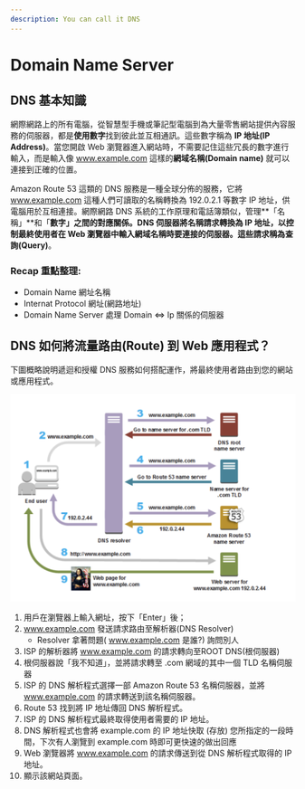 ```yaml
---
description: You can call it DNS
---
```


# Domain Name Server

## DNS 基本知識

網際網路上的所有電腦，從智慧型手機或筆記型電腦到為大量零售網站提供內容服務的伺服器，都是**使用數字**找到彼此並互相通訊。這些數字稱為 **IP 地址\(IP Address\)**。當您開啟 Web 瀏覽器進入網站時，不需要記住這些冗長的數字進行輸入，而是輸入像 www.example.com 這樣的**網域名稱\(Domain name\)** 就可以連接到正確的位置。

Amazon Route 53 這類的 DNS 服務是一種全球分佈的服務，它將 www.example.com 這種人們可讀取的名稱轉換為 192.0.2.1 等數字 IP 地址，供電腦用於互相連接。網際網路 DNS 系統的工作原理和電話簿類似，管理**「名稱」**和「**數字」**之間的對應關係。DNS 伺服器將名稱請求轉換為 IP 地址，以控制最終使用者在 Web 瀏覽器中輸入網域名稱時要連接的伺服器。這些請求稱為**查詢\(Query\)**。  


### Recap 重點整理: 

* Domain Name 網址名稱
* Internat Protocol 網址\(網路地址\) 
* Domain Name Server 處理 Domain &lt;=&gt; Ip 關係的伺服器

## DNS 如何將流量路由\(Route\) 到 Web 應用程式？

下圖概略說明遞迴和授權 DNS 服務如何搭配運作，將最終使用者路由到您的網站或應用程式。

![](../.gitbook/assets/jie-tu-20201120-shang-wu-12.50.43.png)

1. 用戶在瀏覽器上輸入網址，按下「Enter」後；
2. www.example.com 發送請求路由至解析器\(DNS Resolver\) 
   * Resolver 拿著問題\( www.example.com 是誰?\) 詢問別人
3. ISP 的解析器將 www.example.com 的請求轉向至ROOT DNS\(根伺服器\)
4. 根伺服器說「我不知道」，並將請求轉至 .com 網域的其中一個 TLD 名稱伺服器
5. ISP 的 DNS 解析程式選擇一部 Amazon Route 53 名稱伺服器，並將 www.example.com 的請求轉送到該名稱伺服器。
6. Route 53 找到將 IP 地址傳回 DNS 解析程式。
7. ISP 的 DNS 解析程式最終取得使用者需要的 IP 地址。
8. DNS 解析程式也會將 example.com 的 IP 地址快取 \(存放\) 您所指定的一段時間，下次有人瀏覽到 example.com 時即可更快速的做出回應
9. Web 瀏覽器將 www.example.com 的請求傳送到從 DNS 解析程式取得的 IP 地址。
10. 顯示該網站頁面。

